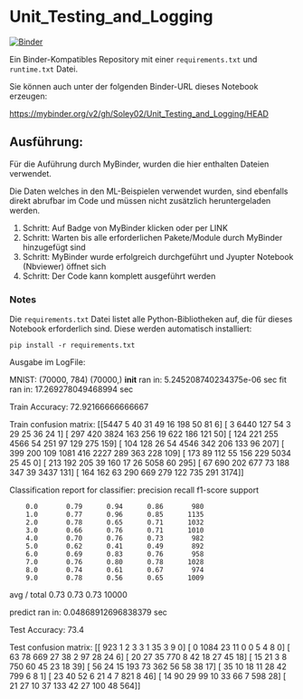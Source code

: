 # Unit_Testing_and_Logging

[![Binder](https://mybinder.org/badge_logo.svg)](https://mybinder.org/v2/gh/Soley02/Unit_Testing_and_Logging/HEAD)

Ein Binder-Kompatibles Repository mit einer `requirements.txt` und `runtime.txt` Datei.

Sie können auch unter der folgenden Binder-URL dieses Notebook erzeugen:

https://mybinder.org/v2/gh/Soley02/Unit_Testing_and_Logging/HEAD

## Ausführung:

Für die Auführung durch MyBinder, wurden die hier enthalten Dateien verwendet. 

Die Daten welches in den ML-Beispielen verwendet wurden, sind ebenfalls direkt abrufbar im Code und müssen nicht zusätzlich heruntergeladen werden.

1. Schritt: Auf Badge von MyBinder klicken oder per LINK
2. Schritt: Warten bis alle erforderlichen Pakete/Module durch MyBinder hinzugefügt sind
3. Schritt: MyBinder wurde erfolgreich durchgeführt und Jyupter Notebook (Nbviewer) öffnet sich
4. Schritt: Der Code kann komplett ausgeführt werden 

### Notes

Die `requirements.txt` Datei listet alle Python-Bibliotheken auf, die für dieses Notebook erforderlich sind. Diese werden automatisch installiert:

```
pip install -r requirements.txt
```
Ausgabe im LogFile:

MNIST: (70000, 784) (70000,)
__init__ ran in: 5.245208740234375e-06 sec
fit ran in: 17.269278049468994 sec

Train Accuracy: 72.92166666666667 

Train confusion matrix:
[[5447    5   40   31   49   16  198   50   81    6]
 [   3 6440  127   54    3   29   25   36   24    1]
 [ 297  420 3824  163  256   19  622  186  121   50]
 [ 124  221  255 4566   54  251   97  129  275  159]
 [ 104  128   26   54 4546  342  206  133   96  207]
 [ 399  200  109 1081  416 2227  289  363  228  109]
 [ 173   89  112   55  156  229 5034   25   45    0]
 [ 213  192  205   39  160   17   26 5058   60  295]
 [  67  690  202  677   73  188  347   39 3437  131]
 [ 164  162   63  290  669  279  122  735  291 3174]]

Classification report for classifier:
              precision    recall  f1-score   support

        0.0       0.79      0.94      0.86       980
        1.0       0.77      0.96      0.85      1135
        2.0       0.78      0.65      0.71      1032
        3.0       0.66      0.76      0.71      1010
        4.0       0.70      0.76      0.73       982
        5.0       0.62      0.41      0.49       892
        6.0       0.69      0.83      0.76       958
        7.0       0.76      0.80      0.78      1028
        8.0       0.74      0.61      0.67       974
        9.0       0.78      0.56      0.65      1009

avg / total       0.73      0.73      0.73     10000


predict ran in: 0.04868912696838379 sec

Test Accuracy: 73.4 

Test confusion matrix:
[[ 923    1    2    3    3    1   35    3    9    0]
 [   0 1084   23   11    0    0    5    4    8    0]
 [  63   78  669   27   38    2   97   28   24    6]
 [  20   27   35  770    8   42   18   27   45   18]
 [  15   21    3    8  750   60   45   23   18   39]
 [  56   24   15  193   73  362   56   58   38   17]
 [  35   10   18   11   28   42  799    6    8    1]
 [  23   40   52    6   21    4    7  821    8   46]
 [  14   90   29   99   10   33   66    7  598   28]
 [  21   27   10   37  133   42   27  100   48  564]]

